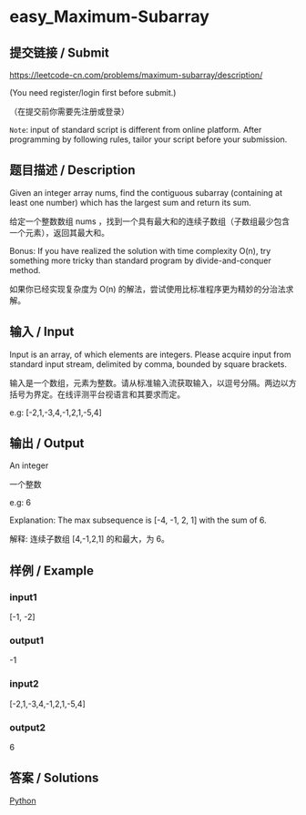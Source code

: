 # easy_Maximum-Subarray

## 提交链接 / Submit 
https://leetcode-cn.com/problems/maximum-subarray/description/

(You need register/login first before submit.)

（在提交前你需要先注册或登录）

`Note`: input of standard script is different from online platform. After programming by following rules, tailor your script before your submission.

## 题目描述 / Description

Given an integer array nums, find the contiguous subarray (containing at least one number) which has the largest sum and return its sum.

给定一个整数数组 nums ，找到一个具有最大和的连续子数组（子数组最少包含一个元素），返回其最大和。

Bonus:  If you have realized the solution with time complexity O(n), try something more tricky than standard program by divide-and-conquer method.

如果你已经实现复杂度为 O(n) 的解法，尝试使用比标准程序更为精妙的分治法求解。

## 输入 / Input

Input is an array, of which elements are integers. Please acquire input from standard input stream,  delimited by comma, bounded by square brackets.

输入是一个数组，元素为整数。请从标准输入流获取输入，以逗号分隔。两边以方括号为界定。在线评测平台视语言和其要求而定。

e.g: [-2,1,-3,4,-1,2,1,-5,4]


## 输出 / Output

An integer

一个整数

e.g: 6

Explanation: The max subsequence is [-4, -1, 2, 1] with the sum of 6.

解释: 连续子数组 [4,-1,2,1] 的和最大，为 6。

## 样例 / Example

### input1

[-1, -2]

### output1

-1

### input2

 [-2,1,-3,4,-1,2,1,-5,4]

### output2

6

## 答案 / Solutions

[Python](https://github.com/SIST-Manual/easy_Maximum-Subarray/blob/master/solve.py)